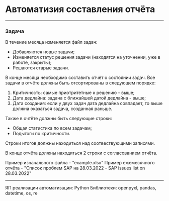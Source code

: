 # Автоматизия составления отчёта
____

### Задача

В течение месяца изменяется файл задач:
+ Добавляются новые задачи;
+ Изменяется статус решения задачи (находятся на уточнении, уже в работе, закрыты);
+ Решаются старые задачи.

В конце месяца необходимо составить отчёт о состоянии задач. Все задачи в отчёте должны быть отсортированы в следующем порядке:
1. Критичность: самые приотритетные к решению - выше;
2. Дата дедлайна: задача с ближайшей датой дедлайна - выше;
3. Дата создания: если у двух задач дата дедлайна совпадает, то выше должна оказаться задача, созданная раньше. 

Также в очтёте должны быть следующие строки: 
* Общая статистика по всем задачам;
* Подытоги по критичности.

Строки итогов должны находиться над соотвествующими записями.

В конце отчёта должны находиться 2 строки с согласованием отчёта. 

Пример изначального файла - "example.xlsx"
Пример ежемесячного отчёта - "Список проблем SAP на 28.03.2022 - SAP issues list on 28.03.2022"

____

ЯП реализации автоматизации: Python
Библиотеки: openpyxl, pandas, datetime, os, re